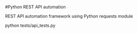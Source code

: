 #Python REST API automation

REST API automation framework using Python requests module


 python tests/api_tests.py
